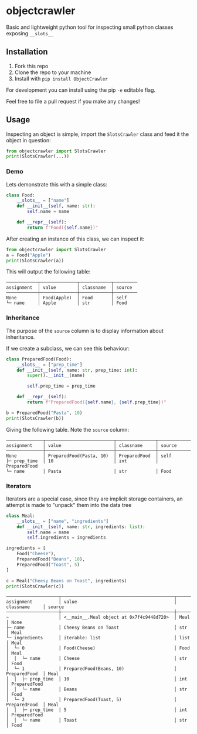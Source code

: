 # objectcrawler

Basic and lightweight python tool for inspecting small python classes exposing `__slots__`

## Installation

1) Fork this repo
2) Clone the repo to your machine
3) Install with `pip install ObjectCrawler`

For development you can install using the pip `-e` editable flag.

Feel free to file a pull request if you make any changes!

## Usage

Inspecting an object is simple, import the `SlotsCrawler` class and feed it the object in question:

```python
from objectcrawler import SlotsCrawler
print(SlotsCrawler(...))
```

### Demo

Lets demonstrate this with a simple class:

```python
class Food:
    __slots__ = ["name"]
    def __init__(self, name: str):
        self.name = name

    def __repr__(self):
        return f"Food({self.name})"
```

After creating an instance of this class, we can inspect it:

```python
from objectcrawler import SlotsCrawler
a = Food("Apple")
print(SlotsCrawler(a))
```

This will output the following table:

```
────────────┬──────────────┬────────────┬─────────
assignment  │ value        │ classname  │ source  
────────────┼──────────────┼────────────┼─────────
None        │ Food(Apple)  │ Food       │ self    
└─ name     │ Apple        │ str        │ Food  
```

### Inheritance

The purpose of the `source` column is to display information about inheritance.

If we create a subclass, we can see this behaviour:

```python
class PreparedFood(Food):
    __slots__ = ["prep_time"]
    def __init__(self, name: str, prep_time: int):
        super().__init__(name)

        self.prep_time = prep_time

    def __repr__(self):
        return f"PreparedFood({self.name}, {self.prep_time})"

b = PreparedFood("Pasta", 10)
print(SlotsCrawler(b))
```

Giving the following table. Note the `source` column:

```
──────────────┬──────────────────────────┬───────────────┬───────────────
assignment    │ value                    │ classname     │ source        
──────────────┼──────────────────────────┼───────────────┼───────────────
None          │ PreparedFood(Pasta, 10)  │ PreparedFood  │ self          
├─ prep_time  │ 10                       │ int           │ PreparedFood  
└─ name       │ Pasta                    │ str           │ Food       
```

### Iterators

Iterators are a special case, since they are implicit storage containers, an attempt is made to "unpack" them into the data tree

```python
class Meal:
    __slots__ = ["name", "ingredients"]
    def __init__(self, name: str, ingredients: list):
        self.name = name
        self.ingredients = ingredients

ingredients = [
    Food("Cheese"),
    PreparedFood("Beans", 10),
    PreparedFood("Toast", 5)
]

c = Meal("Cheesy Beans on Toast", ingredients)
print(SlotsCrawler(c))
```

```
────────────────────┬───────────────────────────────────────────┬───────────────┬───────────────
assignment          │ value                                     │ classname     │ source        
────────────────────┼───────────────────────────────────────────┼───────────────┼───────────────
~                   │ <__main__.Meal object at 0x7f4c9448d720>  │ Meal          │ None          
├─ name             │ Cheesy Beans on Toast                     │ str           │ Meal          
└─ ingredients      │ iterable: list                            │ list          │ Meal          
│  └─ 0             │ Food(Cheese)                              │ Food          │ Meal          
│  │  └─ name       │ Cheese                                    │ str           │ Food          
│  └─ 1             │ PreparedFood(Beans, 10)                   │ PreparedFood  │ Meal          
│  │  ├─ prep_time  │ 10                                        │ int           │ PreparedFood  
│  │  └─ name       │ Beans                                     │ str           │ Food          
│  └─ 2             │ PreparedFood(Toast, 5)                    │ PreparedFood  │ Meal          
│  │  ├─ prep_time  │ 5                                         │ int           │ PreparedFood  
│  │  └─ name       │ Toast                                     │ str           │ Food          
```

